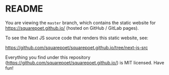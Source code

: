 # README

You are viewing the `master` branch, which contains the static website for https://squarepoet.github.io/ (hosted on GitHub / GitLab pages).

To see the Next JS source code that renders this static website, see:

https://github.com/squarepoet/squarepoet.github.io/tree/next-js-src

Everything you find under this repository (https://github.com/squarepoet/squarepoet.github.io/) is MIT licensed. Have fun!
